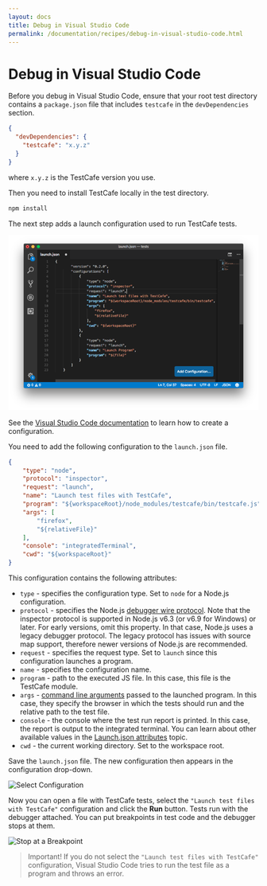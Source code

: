 ```yaml
---
layout: docs
title: Debug in Visual Studio Code
permalink: /documentation/recipes/debug-in-visual-studio-code.html
---
```

# Debug in Visual Studio Code

Before you debug in Visual Studio Code, ensure that your root test directory contains a `package.json` file that includes `testcafe` in the `devDependencies` section.

```json
{
  "devDependencies": {
    "testcafe": "x.y.z"
  }
}
```

where `x.y.z` is the TestCafe version you use.

Then you need to install TestCafe locally in the test directory.

```sh
npm install
```

The next step adds a launch configuration used to run TestCafe tests.

![Configuration File](../../images/recipe-vscode-configuration-file.png)

See the [Visual Studio Code documentation](https://code.visualstudio.com/docs/editor/debugging#_launch-configurations) to learn how to create a configuration.

You need to add the following configuration to the `launch.json` file.

```json
{
    "type": "node",
    "protocol": "inspector",
    "request": "launch",
    "name": "Launch test files with TestCafe",
    "program": "${workspaceRoot}/node_modules/testcafe/bin/testcafe.js",
    "args": [
        "firefox",
        "${relativeFile}"
    ],
    "console": "integratedTerminal",
    "cwd": "${workspaceRoot}"
}
```

This configuration contains the following attributes:

* `type` - specifies the configuration type. Set to `node` for a Node.js configuration.
* `protocol` - specifies the Node.js [debugger wire protocol](https://code.visualstudio.com/docs/nodejs/nodejs-debugging#_supported-nodelike-runtimes). Note that the inspector protocol is supported in Node.js v6.3 (or v6.9 for Windows) or later. For early versions, omit this property. In that case, Node.js uses a legacy debugger protocol. The legacy protocol has issues with source map support, therefore newer versions of Node.js are recommended.
* `request` - specifies the request type. Set to `launch` since this configuration launches a program.
* `name` - specifies the configuration name.
* `program` - path to the executed JS file. In this case, this file is the TestCafe module.
* `args` - [command line arguments](../using-testcafe/command-line-interface.md) passed to the launched program. In this case, they specify the browser in which the tests should run and the relative path to the test file.
* `console` - the console where the test run report is printed. In this case, the report is output to the integrated terminal. You can learn about other available values in the [Launch.json attributes](https://code.visualstudio.com/docs/editor/debugging#_launchjson-attributes) topic.
* `cwd` - the current working directory. Set to the workspace root.

Save the `launch.json` file. The new configuration then appears in the configuration drop-down.

![Select Configuration](../../images/recipe-vscode-select-configuration.png)

Now you can open a file with TestCafe tests, select the `"Launch test files with TestCafe"` configuration and click the **Run** button.
Tests run with the debugger attached. You can put breakpoints in test code and the debugger stops at them.

![Stop at a Breakpoint](../../images/recipe-vscode-debugging-breakpoint.png)

> Important! If you do not select the `"Launch test files with TestCafe"` configuration, Visual Studio Code tries to run the test file as a program and throws an error.
